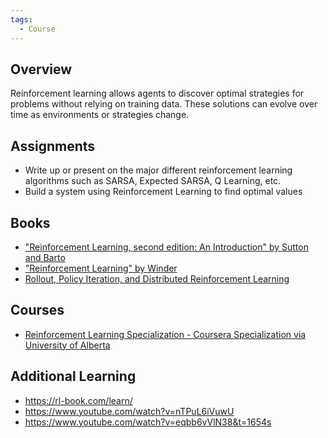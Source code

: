 ```yaml
---
tags:
  - Course
---
```

## Overview
Reinforcement learning allows agents to discover optimal strategies for problems without relying on training data. These solutions can evolve over time as environments or strategies change.
## Assignments

- Write up or present on the major different reinforcement learning algorithms such as SARSA, Expected SARSA, Q Learning, etc.
- Build a system using Reinforcement Learning to find optimal values

## Books
- ["Reinforcement Learning, second edition: An Introduction" by Sutton and Barto](https://www.amazon.com/Reinforcement-Learning-Introduction-Adaptive-Computation/dp/0262039249)
- ["Reinforcement Learning" by Winder](https://rl-book.com/)
- [Rollout, Policy Iteration, and Distributed Reinforcement Learning](https://web.mit.edu/dimitrib/www/dpchapter.html)

## Courses
- [Reinforcement Learning Specialization - Coursera Specialization via University of Alberta](https://www.coursera.org/specializations/reinforcement-learning)
## Additional Learning
- https://rl-book.com/learn/
- https://www.youtube.com/watch?v=nTPuL6iVuwU
- https://www.youtube.com/watch?v=eqbb6vVlN38&t=1654s